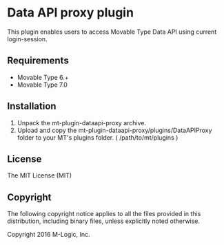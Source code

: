 # Data API proxy plugin

This plugin enables users to access Movable Type Data API using current login-session.

## Requirements

* Movable Type 6.+
* Movable Type 7.0

## Installation

1. Unpack the mt-plugin-dataapi-proxy archive.
2. Upload and copy the mt-plugin-dataapi-proxy/plugins/DataAPIProxy folder to your MT's plugins folder. ( /path/to/mt/plugins )

## License

The MIT License (MIT)

## Copyright

The following copyright notice applies to all the files provided in this distribution, including binary files, unless explicitly noted otherwise.

Copyright 2016 M-Logic, Inc.
